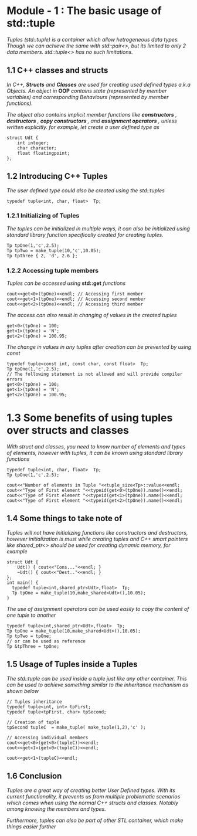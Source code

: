 # Module - 1 : The basic usage of std::tuple

*Tuples (std::tuple) is a container which allow hetrogeneous data types. Though we can achieve the same with std::pair<>, but its limited to only 2 data members. std::tuple<> has no such limitations.*

## 1.1 C++ classes and structs

*In C++, __Structs__ and __Classes__ are used for creating used defined types a.k.a Objects.
An object in* **OOP** *contains state (represented by member variables) and corresponding Behaviours (represented by member functions).*

*The object also contains implicit member functions like  __constructors__ , __destructors__ , __copy constructors__ , and __assignment operators__ , unless written explicitly. for example, let create a user defined type as*

```
struct Udt {
    int integer;
    char character;
    float floatingpoint;
};
```
## 1.2 Introducing C++ Tuples

*The user defined type could also be created using the std::tuples*

```
typedef tuple<int, char, float>  Tp;
```
### 1.2.1 Initializing of Tuples
*The tuples can be initialized in multiple ways, it can also be initialized using standard library function specifically created for creating tuples.*

```
Tp tpOne(1,'c',2.5);
Tp tpTwo = make_tuple(10,'c',10.05);
Tp tpThree { 2, 'd', 2.6 };
```
### 1.2.2 Accessing tuple members
*Tuples can be accessed using* **std::get** *functions*

```
cout<<get<0>(tpOne)<<endl; // Accessing first member
cout<<get<1>(tpOne)<<endl; // Accessing second member
cout<<get<2>(tpOne)<<endl; // Accessing third member

```
*The access can also result in changing of values in the created tuples*
```
get<0>(tpOne) = 100;
get<1>(tpOne) = 'N';
get<2>(tpOne) = 100.95;
```
*The change in values in any tuples after creation can be prevented by using const*
```
typedef tuple<const int, const char, const float>  Tp;
Tp tpOne(1,'c',2.5);
// The following statement is not allowed and will provide compiler errors
get<0>(tpOne) = 100;
get<1>(tpOne) = 'N';
get<2>(tpOne) = 100.95;

```
# 1.3 Some benefits of using tuples over structs and classes
*With struct and classes, you need to know number of elements and types of elements, however with tuples, it can be known using standard library functions*
```
typedef tuple<int, char, float>  Tp;
Tp tpOne(1,'c',2.5);

cout<<"Number of elements in Tuple "<<tuple_size<Tp>::value<<endl;
cout<<"Type of First element "<<typeid(get<0>(tpOne)).name()<<endl;
cout<<"Type of First element "<<typeid(get<1>(tpOne)).name()<<endl;
cout<<"Type of First element "<<typeid(get<2>(tpOne)).name()<<endl;

```

## 1.4 Some things to take note of

*Tuples will not have Initializing functions like constructors and destructors, however initialization is must while creating tuples and C++ smart pointers like shared_ptr<> should be used for creating dynamic memory, for example*
```
struct Udt {
    Udt() { cout<<"Cons..."<<endl; }
    ~Udt() { cout<<"Dest.."<<endl; }
};
int main() {
  typedef tuple<int,shared_ptr<Udt>,float>  Tp;
  Tp tpOne = make_tuple(10,make_shared<Udt>(),10.05);
}
```
*The use of assignment operators can be used easily to copy the content of one tuple to another*
```
typedef tuple<int,shared_ptr<Udt>,float>  Tp;
Tp tpOne = make_tuple(10,make_shared<Udt>(),10.05);
Tp tpTwo = tpOne;
// or can be used as reference
Tp &tpThree = tpOne;
```
## 1.5 Usage of Tuples inside a Tuples
*The std::tuple can be used inside a tuple just like any other container. This can be used to achieve something similar to the inheritance mechanism as shown below*

```
// Tuples inheritance
typedef tuple<int, int> tpFirst;
typedef tuple<tpFirst, char> tpSecond;

// Creation of tuple
tpSecond tupleC  = make_tuple( make_tuple(1,2),'c' );

// Accessing individual members
cout<<get<0>(get<0>(tupleC))<<endl;
cout<<get<1>(get<0>(tupleC))<<endl;

cout<<get<1>(tupleC)<<endl;

```

## 1.6 Conclusion

*Tuples are a great way of creating better User Defined types. With its current functionality, it prevents us from
multiple problematic scenarios which comes when using the normal C++ structs and classes. Notably among knowing
the members and types.*

*Furthermore, tuples can also be part of other STL container, which make things easier further*

